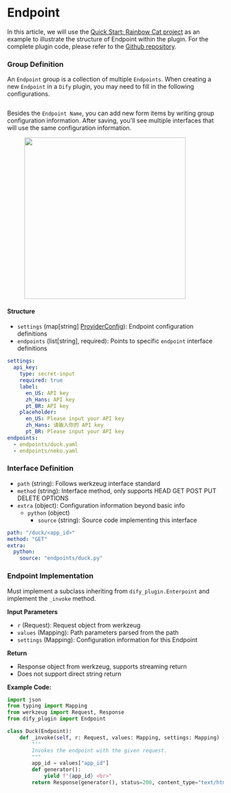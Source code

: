 # Endpoint

In this article, we will use the [Quick Start: Rainbow Cat project](../develop-plugins/extension-plugin.md) as an example to illustrate the structure of Endpoint within the plugin. For the complete plugin code, please refer to the [Github repository](https://github.com/langgenius/dify-plugin-sdks/tree/main/python/examples/neko).

### **Group Definition**

An `Endpoint` group is a collection of multiple `Endpoints`. When creating a new `Endpoint` in a `Dify` plugin, you may need to fill in the following configurations.

<figure><img src="https://assets-docs.dify.ai/2024/11/763dbf86e4319591415dc5a1b6948ccb.png" alt=""><figcaption></figcaption></figure>

Besides the `Endpoint Name`, you can add new form items by writing group configuration information. After saving, you'll see multiple interfaces that will use the same configuration information.

<figure><img src="https://assets-docs.dify.ai/2024/11/b778b7093b7df0dc80a476c65ddcbe58.png" alt="" width="375"><figcaption></figcaption></figure>

#### **Structure**

* `settings` (map\[string] [ProviderConfig](general-specifications.md#providerconfig)): Endpoint configuration definitions
* `endpoints` (list\[string], required): Points to specific `endpoint` interface definitions

```yaml
settings:
  api_key:
    type: secret-input
    required: true
    label:
      en_US: API key
      zh_Hans: API key
      pt_BR: API key
    placeholder:
      en_US: Please input your API key
      zh_Hans: 请输入你的 API key
      pt_BR: Please input your API key
endpoints:
  - endpoints/duck.yaml
  - endpoints/neko.yaml
```

### **Interface Definition**

* `path` (string): Follows werkzeug interface standard
* `method` (string): Interface method, only supports HEAD GET POST PUT DELETE OPTIONS
* `extra` (object): Configuration information beyond basic info
  * `python` (object)
    * `source` (string): Source code implementing this interface

```yaml
path: "/duck/<app_id>"
method: "GET"
extra:
  python:
    source: "endpoints/duck.py"
```

### **Endpoint Implementation**

Must implement a subclass inheriting from `dify_plugin.Enterpoint` and implement the `_invoke` method.

**Input Parameters**

* `r` (Request): Request object from werkzeug
* `values` (Mapping): Path parameters parsed from the path
* `settings` (Mapping): Configuration information for this Endpoint

**Return**

* Response object from werkzeug, supports streaming return
* Does not support direct string return

**Example Code:**

```python
import json
from typing import Mapping
from werkzeug import Request, Response
from dify_plugin import Endpoint

class Duck(Endpoint):
    def _invoke(self, r: Request, values: Mapping, settings: Mapping) -> Response:
        """
        Invokes the endpoint with the given request.
        """
        app_id = values["app_id"]
        def generator():
            yield f"{app_id} <br>"
        return Response(generator(), status=200, content_type="text/html")
```
